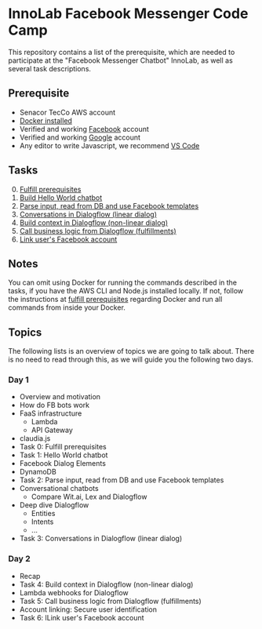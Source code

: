# InnoLab Facebook Messenger Code Camp

This repository contains a list of the prerequisite, which are needed to participate at the "Facebook Messenger Chatbot" InnoLab, as well as several task descriptions.

## Prerequisite

- Senacor TecCo AWS account
- [Docker installed](https://docs.docker.com/engine/installation/)
- Verified and working [Facebook](https://facebook.com) account
- Verified and working [Google](https://google.com) account
- Any editor to write Javascript, we recommend [VS Code](https://code.visualstudio.com/)

## Tasks

0. [Fulfill prerequisites](./00_fulfill_prerequisites)
1. [Build Hello World chatbot](./01_build_hello_world_chatbot)
1. [Parse input, read from DB and use Facebook templates](./02_parse_input_db_facebook_templates)
1. [Conversations in Dialogflow (linear dialog)](./03_linear_dialogflow_dialogs)
1. [Build context in Dialogflow (non-linear dialog)](./04_non-linear_dialogflow_dialogs)
1. [Call business logic from Dialogflow (fulfillments)](./05_dialogflow_fullfilments)
1. [Link user's Facebook account](./06_link_users_facebook_account)

## Notes

You can omit using Docker for running the commands described in the tasks, if you have the AWS CLI and Node.js installed locally. If not, follow the instructions at [fulfill prerequisites](../00_fulfill_prerequisites) regarding Docker and run all commands from inside your Docker.

## Topics

The following lists is an overview of topics we are going to talk about. There is no need to read through this, as we will guide you the following two days.

### Day 1

- Overview and motivation
- How do FB bots work
- FaaS infrastructure
  - Lambda
  - API Gateway
- claudia.js
- Task 0: Fulfill prerequisites
- Task 1: Hello World chatbot
- Facebook Dialog Elements
- DynamoDB
- Task 2: Parse input, read from DB and use Facebook templates
- Conversational chatbots
  - Compare Wit.ai, Lex and Dialogflow
- Deep dive Dialogflow
  - Entities
  - Intents
  - ...
- Task 3: Conversations in Dialogflow (linear dialog)

### Day 2

- Recap
- Task 4: Build context in Dialogflow (non-linear dialog)
- Lambda webhooks for Dialogflow
- Task 5: Call business logic from Dialogflow (fulfillments)
- Account linking: Secure user identification
- Task 6: lLink user's Facebook account
